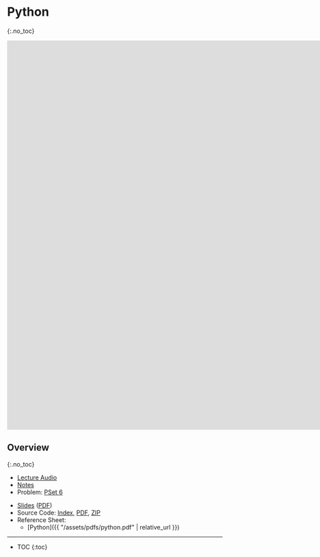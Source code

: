 # Python
{:.no_toc}

<iframe width="1680" height="909" src="https://www.youtube.com/embed/fL308_-Kbt0" frameborder="0" allow="accelerometer; autoplay; encrypted-media; gyroscope; picture-in-picture" allowfullscreen></iframe>

## Overview
{:.no_toc}

* [Lecture Audio](https://cdn.cs50.net/2019/fall/lectures/6/lecture6.mp3.download)
* [Notes](https://cs50.harvard.edu/x/2020/notes/6/)
* Problem: [PSet 6](https://cs50.harvard.edu/x/2020/psets/6/)
<!--
  * [Analyze This](https://docs.cs50.net/2019/ap/problems/analyze/analyze.html)
  * Sentimental:
    * [Hello](https://docs.cs50.net/2019/ap/problems/sentimental/hello/hello.html)
    * [Mario(less)](https://docs.cs50.net/2019/ap/problems/sentimental/mario/less/mario.html) or [Mario(more)](https://docs.cs50.net/2019/ap/problems/sentimental/mario/more/mario.html)
    * [Cash](https://docs.cs50.net/2019/ap/problems/sentimental/cash/cash.html) or [Credit](https://docs.cs50.net/2019/ap/problems/sentimental/credit/credit.html)
    * [Caesar](https://docs.cs50.net/2019/ap/problems/sentimental/caesar/caesar.html), [Vigenère](https://docs.cs50.net/2019/ap/problems/sentimental/vigenere/vigenere.html), or [Crack](https://docs.cs50.net/2019/ap/problems/sentimental/crack/crack.html)
  * [Bleep](https://docs.cs50.net/2019/ap/problems/bleep/bleep.html)
-->
* [Slides](https://docs.google.com/presentation/d/1XXKDd6XSXjuAmAZKGAX-_PtYUmoHaJ25j1zsJ17lK2E/edit?usp=sharing) ([PDF](https://cdn.cs50.net/2019/fall/lectures/6/lecture6.pdf))
* Source Code: [Index](https://cdn.cs50.net/2019/fall/lectures/6/src6/), [PDF](https://cdn.cs50.net/2019/fall/lectures/6/src6.pdf), [ZIP](https://cdn.cs50.net/2019/fall/lectures/6/src6.zip)
* Reference Sheet:
  * [Python]({{ "/assets/pdfs/python.pdf" | relative_url }})
  
***

* TOC
{:toc}

<!--

## Last Time

* We learned some basics about the internet, and technologies like:
  * TCP/IP, protocols by which computers can send each other messages across a network of many computers, using IP addresses and port numbers.
  * HTTP, a protocol by which browsers, and other programs, can make a request for a webpage (or other content) from a server.
  * URLs, including a domain name and parameters like `?q=cats`, to pass along additional inputs to a server.
  * HTTP status codes, like 404 Not Found, which shows us an error page, and 301 Moved Permanently, which redirects us to the right URL if a website has moved.
  * HTML and CSS, languages by which we can format and stylize webpages.
  * JavaScript and the DOM, Document Object Model, by which we can change nodes in a tree representation of an HTML page, thereby changing the page itself.

## Python

* Python is another programming language, but it is interpreted (run top to bottom by an interpreter, like JavaScript) and higher-level (including features and libraries that are more powerful).
* For example, we can implement the entire `resize` program in just a few lines with Python:
  ```python
  import sys
  from PIL import Image

  if len(sys.argv) != 4:
      sys.exit("Usage: python resize.py n infile outfile")

  n = int(sys.argv[1])
  infile = sys.argv[2]
  outfile = sys.argv[3]

  inimage = Image.open(infile)
  width, height = inimage.size
  outimage = inimage.resize((width * n, height * n))

  outimage.save(outfile)
  ```
  * First, we `import` (like `include`) a `sys` library (for command-line arguments) and an `Image` library.
  * We check that there are the right number of command-line arguments with `len(sys.argv)`, and then create some variables `n`, `infile`, and `outfile`, without having to specify their types.
  * Then, we use the Image library to open the input image, getting its width and height, resizing it with a `resize` function, and finally saving it to an output file.
* Let's take a look at some new syntax. In Python, we can create variables with just `counter = 0`. To increment a variable, we can use `counter = counter + 1` or `counter += 1`.
* Conditions look like:
  ```python
  if x < y:
      something
  elif:
      something
  else:
      something
  ```
  * Unlike in C and JavaScript (whereby braces `{` `}` are used for blocks of code), the exact indentation of each line is what determines the level of nesting in Python.
* Boolean expressions are slightly different, too:
  ```python
  while True:
      something
  ```
* Loops can be created with another function, `range`, that, in the example below, returns a range of numbers from 0, up to but not including 50:
  ```python
  for i in range(50):
      something
  ```
* In Python, we'll start by looking at just a few data types:
  * `bool`, `True` or `False`
  * `float`, real numbers
  * `int`, integers
  * `str`, strings
  * `dict`, a dictionary of key-value pairs, that act like hash tables
  * `list`, like arrays, but can automatically resize
  * `range`, range of values
  * `set`, a collection of unique things
  * `tuple`, a group of two or more things
* In Python, we can too include the CS50 library, but our syntax will be:
  ```python
  from cs50 import get_float, get_int, get_string
  ```
  * Notice that we specify the functions we want to use.
* In Python, we can run our program without compiling it with `python hello.py` (or whatever the name of our file is).
  * `python` is name of the program that we're actually running at the command line, and it is an interpreter which can read our source code (written in the language Python) and run it, one line at a time. (Technically, there is a compiler that turns our source code into something called bytecode that the interpreter actually runs, but that is abstracted away for us.)

## Data types in Python

* Our first `hello.py` program is just:
  ```python
  print("hello, world")
  ```
  * Notice that we didn't need a `main` function, or anything that we needed to import for the `print` function. The `print` function in Python also adds a new line for us automatically.
  * Now we can run it with `python hello.py`.
* We can get strings from a user:
  ```python
  from cs50 import get_string

  s = get_string("Name: ")
  print("hello,", s)
  ```
  * We create a variable called `s`, without specifying the type, and we can pass in multiple variables into the `print` function, which will print them for us on the same line, separated by a space automatically.
  * To avoid the extra spaces, we can put variables inside a string similar to how they are included in C: `print(f"hello, {s}")`. Here, we're saying that the string `hello, {s}` is a formatted string, with the `f` in front of the string, and so the variable `s` will be substituted in the string. And we don't need to worry about the variable type; we can just include them inside strings.
* We can do some math, too:
  ```python
  from cs50 import get_int

  x = get_int("x: ")

  y = get_int("y: ")

  print(f"x + y = {x + y}")
  print(f"x - y = {x - y}")
  print(f"x * y = {x * y}")
  print(f"x / y = {x / y}")
  print(f"x mod y = {x % y}")
  ```
  * Notice that expressions like `{x + y}` will be evaluated, or calculated, before it's substituted into the string to be printed.
  * By running this program, we see that everything works as we might expect, even dividing two integers to get a floating-point value. (To keep the old behavior of always returning a truncated integer with division, there is the `//` operator.)
* We can experiment with floating-point values:
  ```python
  from cs50 import get_float

  x = get_float("x: ")

  y = get_float("y: ")

  z = x / y

  print(f"x / y = {z}")
  ```
  * We see the following when we run this program:
    ```
    $ python floats.py
    x: 1
    y: 10
    x / y = 0.1
    ```
  * We can print more decimal places with syntax like `print(f"x / y = {z:.50f}")`:
    ```
    x / y = 0.10000000000000000555111512312578270211815834045410
    ```
    * It turns out that Python still has floating-point imprecision by default, but there are some libraries that will use more memory to store decimal values more precisely.
* We can see if Python has integer overflow:
  ```python
  from time import sleep

  i = 1
  while True:
      print(i)
      i *= 2
      sleep(1)
  ```
  * We use the `sleep` function to pause our program for one second, but double `i` over and over. And it turns out that integers in Python can be as big as memory allows, so we won't experience overflow for a much longer time.

## Programming in Python

* Let's take a closer look at conditions:
  ```python
  from cs50 import get_int

  # Get x from user
  x = get_int("x: ")

  # Get y from user
  y = get_int("y: ")

  # Compare x and y
  if x < y:
      print("x is less than y")
  elif x > y:
      print("x is greater than y")
  else:
      print("x is equal to y")
  ```
  * Notice that we use consistent indentation, but we don't need parentheses or braces for our conditions.
  * Comments, too, start with just a single `#` character.
* We can compare strings the way we might expect:
  ```python
  from cs50 import get_char

  # Prompt user for answer
  c = get_string("Answer: ")

  # Check answer
  if c == "Y" or c == "y":
      print("yes")
  elif c == "N" or c == "n":
      print("no")
  ```
  * Strings can be compared directly, and Boolean expressions can include the words `and` and `or`.
* We can write functions in Pythons like this:
  ```python
  def main():
      for i in range(3):
          cough()


  def cough():
      """Cough once"""
      print("cough")


  if __name__ == "__main__":
      main()
  ```
  * We use the `def` keyword to define a function `cough`, indicating that it takes no parameters, or inputs, by using just `()`, and call it from our `main` function. Notice that all the code for each function is indented additionally, instead of surrounded by braces.
  * Then, at the below, we use a special line `if __name__ == "__main__":` to call our `main` function when our program is run. This way, the interpreter will know about the `cough` function by the time `main` actually calls it. We could also call `cough` directly, instead of `main`, though that would be unconventional in Python. (Instead, we want to try to be "Pythonic", or following the styles and patterns encouraged by the language and its community.)
* We can add parameters and loops to our `cough` function, too:
  ```python
  def main():
      cough(3)


  def cough(n):
      for i in range(n):
          print("cough")


  if __name__ == "__main__":
      main()
  ```
  * `n` is a variable that can be passed into `cough`, which we can also pass into `range`. And notice that we don't specify types in Python, so `n` can be of any data type (and can even be assigned to have a value of another type). It's up to us, the programmer, to use this great power with great responsibility.
* We can define a function to get a positive integer:
  ```python
  from cs50 import get_int


  def main():
      i = get_positive_int("Positive integer: ")
      print(i)


  def get_positive_int(prompt):
      while True:
          n = get_int(prompt)
          if n > 0:
              break
      return n


  if __name__ == "__main__":
      main()
  ```
  * Since there is no do-while loop in Python as there is in C, we have a `while` loop that will go on infinitely, but we use `break` to end the loop if `n > 0`. Then, our function will just `return n`.
  * Notice that variables in Python have function scope by default, meaning that `n` can be initialized within a loop, but still be accessible later in the function.
* We can print each character in a string and capitalize them:
  ```python
  from cs50 import get_string

  s = get_string()
  for c in s:
      print(c.upper(), end="")
  print()
  ```
  * Notice that we can easily iterate over characters in a string with something like `for c in s`, and we print the uppercase version of each character with `c.upper()`. Strings in Python are objects, like a data structure with both the value it stores, as well as built-in functions like `.upper()` that we can call.
  * Finally, we pass in another argument to the `print` function, `end=""`, to prevent a new line from being printed each time. Python has named arguments, where we can name arguments that we can pass in, in addition to positional arguments, based on the position they are in the list. With named arguments, we can pass in arguments in different orders, and omit optional arguments entirely. Notice that this example is labeled with `end`, indicating the string that we want to end each printed line with. By passing in an empty string, `""`, nothing will be printed after each character. Before, when we called `print` without the `end` argument, the function used `\n` as the default for `end`, which is how we got new lines automatically.
* We can get the length of the string with the `len()` function.
  ```python
  from cs50 import get_string

  s = get_string("Name: ")
  print(len(s))
  ```
* We'll be using version 3 of Python, which the world is starting to use more and more, so when searching for documentation, we want to be sure that it's for the right version.
* We can take command-line arguments with:
  ```python
  from sys import argv

  if len(argv) == 2:
      print(f"hello, {argv[1]}")
  else:
      print("hello, world")
  ```
  * We check the number of arguments by looking at the length of `argv`, a list of arguments, and if there is 2, we print the second one. Like in C, the first command-line argument is the name of the program we wrote, rather than the word `python`, which is technically the name of the program we run at the command-line.
  * We can print each argument in the list:
    ```python
    from sys import argv

    for s in argv:
        print(s)
    ```
    * This will iterate over each element in the list `argv`, allowing us to use it as `s`.
  * And we can iterate over each character, of each argument:
    ```python
    from sys import argv

    for s in argv:
        for c in s:
            print(c)
        print()
    ```
* We can swap two variables in Python just by reversing their orders:
  ```python
  x = 1
  y = 2

  print(f"x is {x}, y is {y}")
  x, y = y, x
  print(f"x is {x}, y is {y}")
  ```
  * Here, we're using `x, y = y, x` to set `x` to `y` at the same time as setting `y` to `x`.
* We can create a list and add to it:
  ```python
  from cs50 import get_int

  numbers = []

  # Prompt for numbers (until EOF)
  while True:

      # Prompt for number
      number = get_int("number: ")

      # Check for EOF
      if not number:
          break

      # Check whether number is already in list
      if number not in numbers:

          # Add number to list
          numbers.append(number)

  # Print numbers
  print()
  for number in numbers:
      print(number)
  ```
  * Here, we create a empty list called `numbers` with `numbers = []`, and we get a `number` from the user. If that `number` is not already in our list, we add it to our list. We can use `not in` to check if a value is (not) in a list, and `append` to add a value to the end of a list.
* We can create our own data structures, objects:
  ```python
  from cs50 import get_string

  # Space for students
  students = []

  # Prompt for students' names and dorms
  for i in range(3):
      name = get_string("name: ")
      dorm = get_string("dorm: ")
      students.append({"name": name, "dorm": dorm})

  # Print students' names and dorms
  for student in students:
      print(f"{student['name']} is in {student['dorm']}.")
  ```
  * We create a list called `students`, and after we get some input from the user, we append a dictionary of key-value pairs, `{"name": name, "dorm": dorm}`, to that list. Here, `"name"` and `"dorm"` are the keys, and we want their values to be the variables we gathered as input. Then, we can later access each object's values with `student['name']` or `student['dorm']` to print them out. In Python, we can index into dictionaries with words or strings, as opposed to just numeric indexes in lists.
* Let's print four question marks, one at a time:
  ```python
  for i in range(4):
      print("?", end="")
  print()
  ```
* We can print a vertical bar of hash marks, too:
  ```python
  for i in range(3):
      print("#")
  ```
* And we can print a square with a nested loop:
  ```python
  for i in range(3):
      for j in range(3):
          print("#", end="")
      print()
  ```
* Now we can revisit `resize.py`, and it might make more sense to us now:
  ```python
  from PIL import Image
  from sys import argv

  if len(sys.argv) != 4:
      sys.exit("Usage: python resize.py n infile outfile")

  n = int(sys.argv[1])
  infile = sys.argv[2]
  outfile = sys.argv[3]

  inimage = Image.open(infile)
  width, height = inimage.size
  outimage = inimage.resize((width * n, height * n))

  outimage.save(outfile)
  ```
  * We import the Image library from something called PIL, a free open-source library that we can download and install (which doesn't come with Python by default).
  * Then, we import `argv` from the system library, and we check our arguments, storing them as `n`, `infile`, and `outfile`, converting the string input for `n` into an `int` as we do so.
  * By reading the documentation for Python and the Image library, we can open files as an image, getting its `size` and calling a `resize` function on it to get another image, which we can then `save` to another file.
* Let's look at another example, a spell-checker in Python:
  ```python
  # Words in dictionary
  words = set()

  def check(word):
      """Return true if word is in dictionary else false"""
      return word.lower() in words

  def load(dictionary):
      """Load dictionary into memory, returning true if successful else false"""
      file = open(dictionary, "r")
      for line in file:
          words.add(line.rstrip("\n"))
      file.close()
      return True

  def size():
      """Returns number of words in dictionary if loaded else 0 if not yet loaded"""
      return len(words)

  def unload():
      """Unloads dictionary from memory, returning true if successful else false"""
      return True
  ```
  * The functions for `dictionary.py` are pretty straightforward, since all we need is a `set()`, a collection into which we can load unique values. In `load`, we open the `dictionary` file, and add each line in the file as a word (without the newline character).
  * For `check`, we can just return whether `word` is in `words`, and for `size`, we can just return the length of `words`. Finally, we don't need to do anything to `unload`, since Python manages memory for us.
* By having used C first, we have an understanding (and appreciation!) for the abstractions that a higher-level language like Python provides us. Indeed, if we run some tests for performance, a speller implementation in Python might be 1.5x slower, and so depending on the application, this may or may not be important enough to justify the human time it might take to write a program in a lower-level language like C, which might run much faster or require less memory.

-->
